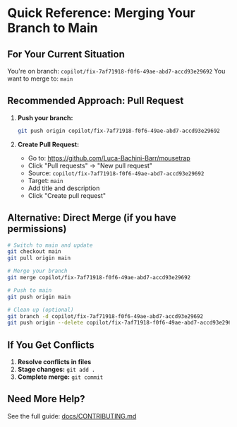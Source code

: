 # Quick Reference: Merging Your Branch to Main

## For Your Current Situation

You're on branch: `copilot/fix-7af71918-f0f6-49ae-abd7-accd93e29692`
You want to merge to: `main`

## Recommended Approach: Pull Request

1. **Push your branch:**
   ```bash
   git push origin copilot/fix-7af71918-f0f6-49ae-abd7-accd93e29692
   ```

2. **Create Pull Request:**
   - Go to: https://github.com/Luca-Bachini-Barr/mousetrap
   - Click "Pull requests" → "New pull request"
   - Source: `copilot/fix-7af71918-f0f6-49ae-abd7-accd93e29692`
   - Target: `main`
   - Add title and description
   - Click "Create pull request"

## Alternative: Direct Merge (if you have permissions)

```bash
# Switch to main and update
git checkout main
git pull origin main

# Merge your branch
git merge copilot/fix-7af71918-f0f6-49ae-abd7-accd93e29692

# Push to main
git push origin main

# Clean up (optional)
git branch -d copilot/fix-7af71918-f0f6-49ae-abd7-accd93e29692
git push origin --delete copilot/fix-7af71918-f0f6-49ae-abd7-accd93e29692
```

## If You Get Conflicts

1. **Resolve conflicts in files**
2. **Stage changes:** `git add .`
3. **Complete merge:** `git commit`

## Need More Help?

See the full guide: [docs/CONTRIBUTING.md](docs/CONTRIBUTING.md)